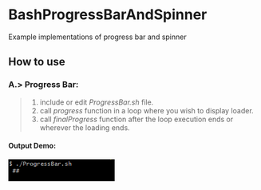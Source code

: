 # BashProgressBarAndSpinner
Example implementations of progress bar and spinner

## How to use

### **A**.> **Progress Bar**: 

> 1. include or edit *ProgressBar.sh* file.
> 2. call *progress* function in a loop where you wish to display loader.
> 3. call *finalProgress* function after the loop execution ends or wherever the loading ends.
    
#### **Output Demo**:

![ProgressBar intial ](/ReadmeImages/InitialProgress.png)
